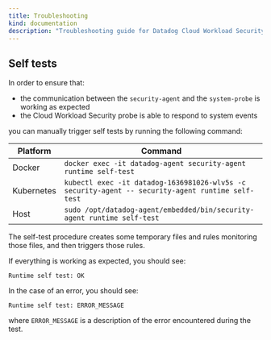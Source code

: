 ```yaml
---
title: Troubleshooting
kind: documentation
description: "Troubleshooting guide for Datadog Cloud Workload Security."
---
```


## Self tests

In order to ensure that:
- the communication between the `security-agent` and the `system-probe` is
working as expected
- the Cloud Workload Security probe is able to respond to system events

you can manually trigger self tests by running the following command:

| Platform     | Command                                                                                           |
| --------     | -------                                                                                           |
| Docker       | `docker exec -it datadog-agent security-agent runtime self-test`                                  |
| Kubernetes   | `kubectl exec -it datadog-1636981026-wlv5s -c security-agent -- security-agent runtime self-test` |
| Host         | `sudo /opt/datadog-agent/embedded/bin/security-agent runtime self-test`                           |

The self-test procedure creates some temporary files and rules monitoring
those files, and then triggers those rules.

If everything is working as expected, you should see:
```
Runtime self test: OK
```

In the case of an error, you should see:
```
Runtime self test: ERROR_MESSAGE
```
where `ERROR_MESSAGE` is a description of the error encountered during the test.
